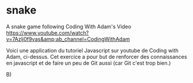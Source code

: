# snake
A snake game following Coding With Adam's Video https://www.youtube.com/watch?v=7Azlj0f9vas&amp;ab_channel=CodingWithAdam

Voici une application du tutoriel Javascript sur youtube de Coding with Adam, ci-dessus. Cet exercice a pour but de renforcer des connaissances en javascript et de faire un peu de Git aussi (car Git c'est trop bien.)



B)



